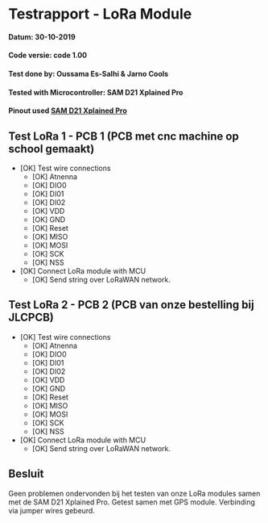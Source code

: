 # Testrapport - LoRa Module
#### Datum: 30-10-2019
#### Code versie: code 1.00
#### Test done by: Oussama Es-Salhi & Jarno Cools
#### Tested with Microcontroller: SAM D21 Xplained Pro
#### Pinout used [SAM D21 Xplained Pro](../../img/Xplained_Pro_pinout.png)
 
## Test LoRa 1 - PCB 1 (PCB met cnc machine op school gemaakt)

- [OK] Test wire connections
    - [OK] Atnenna
    - [OK] DIO0
    - [OK] DI01
    - [OK] DI02
    - [OK] VDD
    - [OK] GND
    - [OK] Reset
    - [OK] MISO
    - [OK] MOSI
    - [OK] SCK
    - [OK] NSS
- [OK] Connect LoRa module with MCU
    - [OK] Send string over LoRaWAN network.

## Test LoRa 2 - PCB 2 (PCB van onze bestelling bij JLCPCB)
- [OK] Test wire connections
    - [OK] Atnenna
    - [OK] DIO0
    - [OK] DI01
    - [OK] DI02
    - [OK] VDD
    - [OK] GND
    - [OK] Reset
    - [OK] MISO
    - [OK] MOSI
    - [OK] SCK
    - [OK] NSS
- [OK] Connect LoRa module with MCU
    - [OK] Send string over LoRaWAN network.

## Besluit
Geen problemen ondervonden bij het testen van onze LoRa modules samen met de SAM D21 Xplained Pro.
Getest samen met GPS module. Verbinding via jumper wires gebeurd.